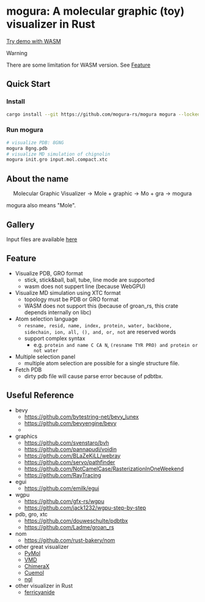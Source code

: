 # mogura: A molecular graphic (toy) visualizer in Rust

[Try demo with WASM](https://mogura-rs.github.io/mogura/)

> [!WARNING]
> There are some limitation for WASM version.
> See [Feature](#feature)

## Quick Start
### Install
~~~bash
cargo install --git https://github.com/mogura-rs/mogura mogura --locked
~~~

### Run mogura
~~~bash
# visualize PDB: 8GNG
mogura 8gng.pdb
# visualize MD simulation of chignolin
mogura init.gro input.mol.compact.xtc
~~~

## About the name

$$
\text{Molecular Graphic Visualizer} \rightarrow \text{Mole + graphic} \rightarrow \text{Mo + gra} \rightarrow \text{mogura}
$$

mogura also means "Mole".


## Gallery
Input files are available [here](https://github.com/mogura-rs/example-inputs)



## Feature
- Visualize PDB, GRO format
  - stick, stick&ball, ball, tube, line mode are supported
  - wasm does not suppert line (because WebGPU)
- Visualize MD simulation using XTC format
  - topology must be PDB or GRO format
  - WASM does not support this (because of groan_rs, this crate depends internally on libc)
- Atom selection language
  - `resname, resid, name, index, protein, water, backbone, sidechain, ion, all, (), and, or, not` are reserved words
  - support complex syntax
    - e.g. `protein and name C CA N`, `(resname TYR PRO) and protein or not water`
- Multiple selection panel
  - multiple atom selection are possible for a single structure file.
- Fetch PDB
  - dirty pdb file will cause parse error because of pdbtbx.


## Useful Reference

- bevy
  - https://github.com/bytestring-net/bevy_lunex
  - https://github.com/bevyengine/bevy
  -
- graphics
  - https://github.com/svenstaro/bvh
  - https://github.com/pannapudi/voidin
  - https://github.com/BLaZeKiLL/webray
  - https://github.com/servo/pathfinder
  - https://github.com/NotCamelCase/RasterizationInOneWeekend
  - https://github.com/RayTracing
- egui
  - https://github.com/emilk/egui
- wgpu
  - https://github.com/gfx-rs/wgpu
  - https://github.com/jack1232/wgpu-step-by-step
- pdb, gro, xtc
  - https://github.com/douweschulte/pdbtbx
  - https://github.com/Ladme/groan_rs
- nom
  - https://github.com/rust-bakery/nom
- other great visualizer
  - [PyMol](https://github.com/schrodinger/pymol-open-source)
  - [VMD](https://www.ks.uiuc.edu/Research/vmd/)
  - [ChimeraX](https://github.com/RBVI/ChimeraX)
  - [Cuemol](https://github.com/CueMol/cuemol2)
  - [ngl](https://github.com/nglviewer/ngl)
- other visualizer in Rust
  - [ferricyanide](https://github.com/frodofine/ferricyanide)
